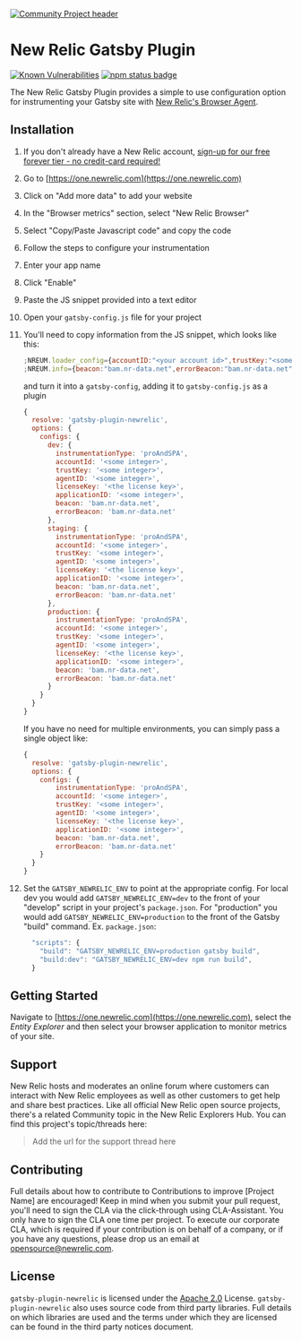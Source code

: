[![Community Project header](https://github.com/newrelic/open-source-office/raw/master/examples/categories/images/Community_Project.png)](https://github.com/newrelic/open-source-office/blob/master/examples/categories/index.md#community-project)

# New Relic Gatsby Plugin
[![Known Vulnerabilities][3]][4]
[![npm status badge][1]][2]

The New Relic Gatsby Plugin provides a simple to use configuration option for instrumenting your Gatsby site with [New Relic's Browser Agent](https://newrelic.com/products/browser-monitoring).

## Installation

1. If you don't already have a New Relic account, [sign-up for our free forever tier - no credit-card required!](https://trynewrelic.com/gatsby)
1. Go to [https://one.newrelic.com](https://one.newrelic.com)
1. Click on "Add more data" to add your website
1. In the "Browser metrics" section, select "New Relic Browser"
1. Select "Copy/Paste Javascript code" and copy the code
1. Follow the steps to configure your instrumentation
1. Enter your app name
1. Click "Enable"
1. Paste the JS snippet provided into a text editor
1. Open your `gatsby-config.js` file for your project
1. You'll need to copy information from the JS snippet, which looks like this:

    ```js
    ;NREUM.loader_config={accountID:"<your account id>",trustKey:"<some integer>",agentID:"<some integer>",licenseKey:"<your license key>",applicationID:"<some integer>"}
    ;NREUM.info={beacon:"bam.nr-data.net",errorBeacon:"bam.nr-data.net",licenseKey:"<your license key>",applicationID:"<some integer>",sa:1}
    ```

    and turn it into a `gatsby-config`, adding it to `gatsby-config.js` as a plugin

    ```js
    {
      resolve: 'gatsby-plugin-newrelic',
      options: {
        configs: {
          dev: {
            instrumentationType: 'proAndSPA',
            accountId: '<some integer>',
            trustKey: '<some integer>',
            agentID: '<some integer>',
            licenseKey: '<the license key>',
            applicationID: '<some integer>',
            beacon: 'bam.nr-data.net',
            errorBeacon: 'bam.nr-data.net'
          },
          staging: {
            instrumentationType: 'proAndSPA',
            accountId: '<some integer>',
            trustKey: '<some integer>',
            agentID: '<some integer>',
            licenseKey: '<the license key>',
            applicationID: '<some integer>',
            beacon: 'bam.nr-data.net',
            errorBeacon: 'bam.nr-data.net'
          },
          production: {
            instrumentationType: 'proAndSPA',
            accountId: '<some integer>',
            trustKey: '<some integer>',
            agentID: '<some integer>',
            licenseKey: '<the license key>',
            applicationID: '<some integer>',
            beacon: 'bam.nr-data.net',
            errorBeacon: 'bam.nr-data.net'
          }
        }
      }
    }
    ```

    If you have no need for multiple environments, you can simply pass a single object like:

    ```js
    {
      resolve: 'gatsby-plugin-newrelic',
      options: {
        configs: {
            instrumentationType: 'proAndSPA',
            accountId: '<some integer>',
            trustKey: '<some integer>',
            agentID: '<some integer>',
            licenseKey: '<the license key>',
            applicationID: '<some integer>',
            beacon: 'bam.nr-data.net',
            errorBeacon: 'bam.nr-data.net'
        }
      }
    }
    ```


1. Set the `GATSBY_NEWRELIC_ENV` to point at the appropriate config. For local dev you would add `GATSBY_NEWRELIC_ENV=dev` to the front of your "develop" script in your project's `package.json`. For "production" you would add `GATSBY_NEWRELIC_ENV=production` to the front of the Gatsby "build" command.
    Ex. `package.json`:

    ```js
      "scripts": {
        "build": "GATSBY_NEWRELIC_ENV=production gatsby build",
        "build:dev": "GATSBY_NEWRELIC_ENV=dev npm run build",
      }
    ```

## Getting Started

Navigate to [https://one.newrelic.com](https://one.newrelic.com), select the _Entity Explorer_ and then select your browser application to monitor metrics of your site.

## Support

New Relic hosts and moderates an online forum where customers can interact with New Relic employees as well as other customers to get help and share best practices. Like all official New Relic open source projects, there's a related Community topic in the New Relic Explorers Hub. You can find this project's topic/threads here:

>Add the url for the support thread here

## Contributing

Full details about how to contribute to
Contributions to improve [Project Name] are encouraged! Keep in mind when you submit your pull request, you'll need to sign the CLA via the click-through using CLA-Assistant. You only have to sign the CLA one time per project.
To execute our corporate CLA, which is required if your contribution is on behalf of a company, or if you have any questions, please drop us an email at opensource@newrelic.com.

## License

`gatsby-plugin-newrelic` is licensed under the [Apache 2.0](http://apache.org/licenses/LICENSE-2.0.txt) License. `gatsby-plugin-newrelic` also uses source code from third party libraries. Full details on which libraries are used and the terms under which they are licensed can be found in the third party notices document.

[1]: https://nodei.co/npm/gatsby-plugin-newrelic.png
[2]: https://nodei.co/npm/gatsby-plugin-newrelic
[3]: https://snyk.io/test/github/newrelic/gatsby-plugin-newrelic/badge.svg?targetFile=package.json
[4]: https://snyk.io/test/github/newrelic/gatsby-plugin-newrelic?targetFile=package.json
